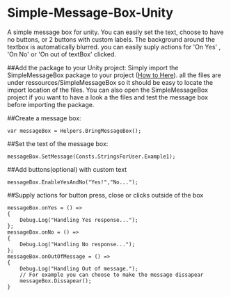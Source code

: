 # Simple-Message-Box-Unity
A simple message box for unity.
You can easily set the text, choose to have no buttons, or 2 buttons with custom labels. The background around the textbox is automatically blurred. you can easily suply actions for 'On Yes' , 'On No' or 'On out of textBox' clicked.

##Add the package to your Unity project:
Simply import the SimpleMessageBox package to your project ([How to Here](http://answers.unity3d.com/questions/10813/importing-a-unitypackage.html)). all the files are under ressources/SimpleMessageBox so it should be easy to locate the import location of the files.
You can also open the SimpleMessageBox project if you want to have a look a the files and test the message box before importing the package.

##Create a message box:
```
var messageBox = Helpers.BringMessageBox();
```
##Set the text of the message box:
```
messageBox.SetMessage(Consts.StringsForUser.Example1);
```

##Add buttons(optional) with custom text
```
messageBox.EnableYesAndNo("Yes!","No...");
```

##Supply actions for button press, close or clicks outside of the box
```
messageBox.onYes = () =>
{
	Debug.Log("Handling Yes response...");
};
messageBox.onNo = () =>
{
	Debug.Log("Handling No response...");
};
messageBox.onOutOfMessage = () =>
{
	Debug.Log("Handling Out of message.");
	// For example you can choose to make the message dissapear
	messageBox.Dissapear();
}
```
